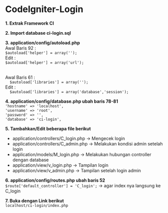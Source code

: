# CodeIgniter-Login

**1. Extrak Framework CI**

**2. Import database ci-login.sql**

**3. application/config/autoload.php**
  <br>Awal Baris 92 :
  <br>`$autoload['helper'] = array('');`
  <br>Edit :
  <br>`$autoload['helper'] = array('url');`

  <br>Awal Baris 61 :
  <br>`  $autoload['libraries'] = array('');`
  <br>Edit :
  <br>`  $autoload['libraries'] = array('database','session');`

**4. application/config/database.php ubah baris 78-81**
  <br>`'hostname' => 'localhost',`
  <br>`'username' => 'root',`
  <br>`'password' => '',`
  <br>`'database' => 'ci-login',`

  **5. Tambahkan/Edit beberapa file berikut**
  - application/controllers/C_login.php -> Mengecek login
  - application/controllers/C_admin.php -> Melakukan kondisi admin setelah login
  - application/models/M_login.php -> Melakukan hubungan controller dengan database
  - application/view/v_login.php -> Tampilan login
  - application/view/v_admin.php -> Tampilan setelah login admin


  **6. application/config/routes.php ubah baris 52**
  `$route['default_controller'] = 'C_login';` -> agar index nya langsung ke C_login

  **7. Buka dengan Link berikut**
  <br>`localhost/ci-login/index.php`
